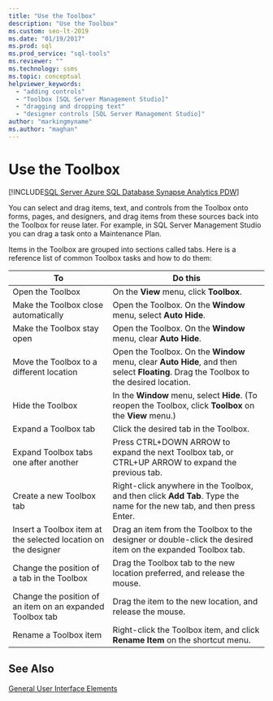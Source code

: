 ```yaml
---
title: "Use the Toolbox"
description: "Use the Toolbox"
ms.custom: seo-lt-2019
ms.date: "01/19/2017"
ms.prod: sql
ms.prod_service: "sql-tools"
ms.reviewer: ""
ms.technology: ssms
ms.topic: conceptual
helpviewer_keywords: 
  - "adding controls"
  - "Toolbox [SQL Server Management Studio]"
  - "dragging and dropping text"
  - "designer controls [SQL Server Management Studio]"
author: "markingmyname"
ms.author: "maghan"
---
```


# Use the Toolbox

[!INCLUDE[SQL Server Azure SQL Database Synapse Analytics PDW](../includes/applies-to-version/sql-asdb-asdbmi-asa-pdw.md)]

You can select and drag items, text, and controls from the Toolbox onto forms, pages, and designers, and drag items from these sources back into the Toolbox for reuse later. For example, in SQL Server Management Studio you can drag a task onto a Maintenance Plan.  
  
Items in the Toolbox are grouped into sections called tabs. Here is a reference list of common Toolbox tasks and how to do them:  
  
|To|Do this|  
|------|-----------|  
|Open the Toolbox|On the **View** menu, click **Toolbox**.|  
|Make the Toolbox close automatically|Open the Toolbox. On the **Window** menu, select **Auto Hide**.|  
|Make the Toolbox stay open|Open the Toolbox. On the **Window** menu, clear **Auto Hide**.|  
|Move the Toolbox to a different location|Open the Toolbox. On the **Window** menu, clear **Auto Hide**, and then select **Floating**. Drag the Toolbox to the desired location.|  
|Hide the Toolbox|In the **Window** menu, select **Hide**. (To reopen the Toolbox, click **Toolbox** on the **View** menu.)|  
|Expand a Toolbox tab|Click the desired tab in the Toolbox.|  
|Expand Toolbox tabs one after another|Press CTRL+DOWN ARROW to expand the next Toolbox tab, or CTRL+UP ARROW to expand the previous tab.|  
|Create a new Toolbox tab|Right-click anywhere in the Toolbox, and then click **Add Tab**. Type the name for the new tab, and then press Enter.|  
|Insert a Toolbox item at the selected location on the designer|Drag an item from the Toolbox to the designer or double-click the desired item on the expanded Toolbox tab.|  
|Change the position of a tab in the Toolbox|Drag the Toolbox tab to the new location preferred, and release the mouse.|  
|Change the position of an item on an expanded Toolbox tab|Drag the item to the new location, and release the mouse.|  
|Rename a Toolbox item|Right-click the Toolbox item, and click **Rename Item** on the shortcut menu.|  
  
## See Also

[General User Interface Elements](../ssms/general-user-interface-elements.md)